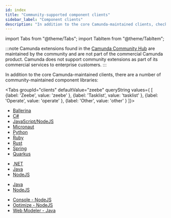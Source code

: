 ```yaml
---
id: index
title: "Community-supported component clients"
sidebar_label: "Component clients"
description: "In addition to the core Camunda-maintained clients, check out a number of community-maintained component libraries."
---
```


import Tabs from "@theme/Tabs";
import TabItem from "@theme/TabItem";

:::note
Camunda extensions found in the [Camunda Community Hub](https://github.com/camunda-community-hub) are maintained by the community and are not part of the commercial Camunda product. Camunda does not support community extensions as part of its commercial services to enterprise customers.
:::

In addition to the core Camunda-maintained clients, there are a number of community-maintained component libraries:

<Tabs groupId="clients" defaultValue="zeebe" queryString values={
[
{label: 'Zeebe', value: 'zeebe' },
{label: 'Tasklist', value: 'tasklist' },
{label: 'Operate', value: 'operate' },
{label: 'Other', value: 'other' }
]}>

<TabItem value='zeebe'>

- [Ballerina](https://github.com/camunda-community-hub/ballerina-zeebe)
- [C#](c-sharp.md)
- [JavaScript/NodeJS](javascript.md)
- [Micronaut](micronaut.md)
- [Python](python.md)
- [Ruby](ruby.md)
- [Rust](rust.md)
- [Spring](spring.md)
- [Quarkus](quarkus.md)

</TabItem>

<TabItem value='tasklist'>

- [.NET](https://github.com/camunda-community-hub/dotnet-custom-tasklist)
- [Java](https://github.com/camunda-community-hub/camunda-tasklist-client-java)
- [NodeJS](https://github.com/camunda-community-hub/tasklist-client-node-js)

</TabItem>

<TabItem value='operate'>

- [Java](https://github.com/camunda-community-hub/camunda-operate-client-java)
- [NodeJS](https://github.com/camunda-community-hub/operate-client-node-js)

</TabItem>

<TabItem value='other'>

- [Console - NodeJS](https://github.com/camunda-community-hub/console-client-node-js)
- [Optimize - NodeJS](https://github.com/camunda-community-hub/optimize-client-node-js)
- [Web Modeler - Java](https://github.com/camunda-community-hub/web-modeler-java-client)

</TabItem>

</Tabs>
